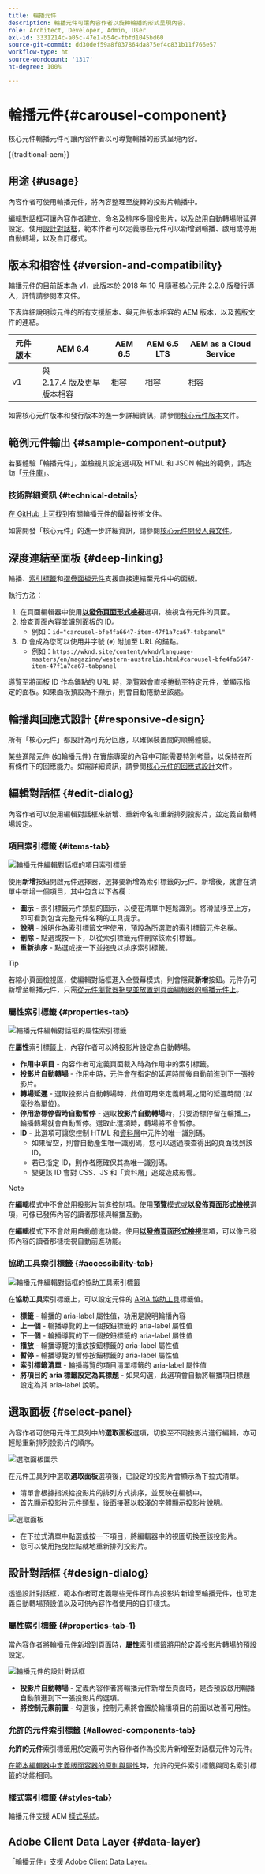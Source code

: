 ```yaml
---
title: 輪播元件
description: 輪播元件可讓內容作者以旋轉輪播的形式呈現內容。
role: Architect, Developer, Admin, User
exl-id: 3331214c-a05c-47e1-b54c-fbfd1045bd60
source-git-commit: dd30def59a8f037864da875ef4c831b11f766e57
workflow-type: ht
source-wordcount: '1317'
ht-degree: 100%

---
```



# 輪播元件{#carousel-component}

核心元件輪播元件可讓內容作者以可導覽輪播的形式呈現內容。

{{traditional-aem}}

## 用途 {#usage}

內容作者可使用輪播元件，將內容整理至旋轉的投影片輪播中。

[編輯對話框](#edit-dialog)可讓內容作者建立、命名及排序多個投影片，以及啟用自動轉場附延遲設定。使用[設計對話框](#design-dialog)，範本作者可以定義哪些元件可以新增到輪播、啟用或停用自動轉場，以及自訂樣式。

## 版本和相容性 {#version-and-compatibility}

輪播元件的目前版本為 v1，此版本於 2018 年 10 月隨著核心元件 2.2.0 版發行導入，詳情請參閱本文件。

下表詳細說明該元件的所有支援版本、與元件版本相容的 AEM 版本，以及舊版文件的連結。

| 元件版本 | AEM 6.4 | AEM 6.5 | AEM 6.5 LTS | AEM as a Cloud Service |
|--- |--- |--- |---|---|
| v1 | 與 <br>[2.17.4 版](/help/versions.md)及更早版本相容 | 相容 | 相容 | 相容 |

如需核心元件版本和發行版本的進一步詳細資訊，請參閱[核心元件版本](/help/versions.md)文件。

## 範例元件輸出 {#sample-component-output}

若要體驗「輪播元件」，並檢視其設定選項及 HTML 和 JSON 輸出的範例，請造訪「[元件庫](https://adobe.com/go/aem_cmp_library_carousel_tw)」。

### 技術詳細資訊 {#technical-details}

[在 GitHub 上可找到](https://adobe.com/go/aem_cmp_tech_carousel_v1_tw)有關輪播元件的最新技術文件。

如需開發「核心元件」的進一步詳細資訊，請參閱[核心元件開發人員文件](/help/developing/overview.md)。

## 深度連結至面板 {#deep-linking}

輪播、[索引標籤](tabs.md)和[摺疊面板元件](accordion.md)支援直接連結至元件中的面板。

執行方法：

1. 在頁面編輯器中使用&#x200B;**[以發佈頁面形式檢視](https://experienceleague.adobe.com/docs/experience-manager-cloud-service/sites/authoring/fundamentals/editing-content.html?lang=zh-Hant#view-as-published)**&#x200B;選項，檢視含有元件的頁面。
1. 檢查頁面內容並識別面板的 ID。
   * 例如：`id="carousel-bfe4fa6647-item-47f1a7ca67-tabpanel"`
1. ID 會成為您可以使用井字號 (`#`) 附加至 URL 的錨點。
   * 例如：`https://wknd.site/content/wknd/language-masters/en/magazine/western-australia.html#carousel-bfe4fa6647-item-47f1a7ca67-tabpanel`

導覽至將面板 ID 作為錨點的 URL 時，瀏覽器會直接捲動至特定元件，並顯示指定的面板。如果面板預設為不顯示，則會自動捲動至該處。

## 輪播與回應式設計 {#responsive-design}

所有「核心元件」都設計為可充分回應，以確保裝置間的順暢體驗。

某些進階元件 (如輪播元件) 在實施專案的內容中可能需要特別考量，以保持在所有條件下的回應能力。如需詳細資訊，請參閱[核心元件的回應式設計](/help/responsive.md)文件。

## 編輯對話框 {#edit-dialog}

內容作者可以使用編輯對話框來新增、重新命名和重新排列投影片，並定義自動轉場設定。

### 項目索引標籤 {#items-tab}

![輪播元件編輯對話框的項目索引標籤](/help/assets/carousel-edit-items.png)

使用&#x200B;**新增**&#x200B;按鈕開啟元件選擇器，選擇要新增為索引標籤的元件。新增後，就會在清單中新增一個項目，其中包含以下各欄：

* **圖示** - 索引標籤元件類型的圖示，以便在清單中輕鬆識別。將滑鼠移至上方，即可看到包含完整元件名稱的工具提示。
* **說明** - 說明作為索引標籤文字使用，預設為所選取的索引標籤元件名稱。
* **刪除** - 點選或按一下，以從索引標籤元件刪除該索引標籤。
* **重新排序** - 點選或按一下並拖曳以排序索引標籤。

>[!TIP]
>
>若縮小頁面檢視區，使編輯對話框進入全螢幕模式，則會隱藏&#x200B;**新增**&#x200B;按鈕。元件仍可新增至輪播元件，只需[從元件瀏覽器拖曳並放置到頁面編輯器的輪播元件上](https://experienceleague.adobe.com/docs/experience-manager-cloud-service/sites/authoring/fundamentals/editing-content.html?lang=zh-Hant#inserting-a-component-from-the-components-browser)。

### 屬性索引標籤 {#properties-tab}

![輪播元件編輯對話框的屬性索引標籤](/help/assets/carousel-edit-properties.png)

在&#x200B;**屬性**&#x200B;索引標籤上，內容作者可以將投影片設定為自動轉場。

* **作用中項目** - 內容作者可定義頁面載入時為作用中的索引標籤。
* **投影片自動轉場** - 作用中時，元件會在指定的延遲時間後自動前進到下一張投影片。
* **轉場延遲** - 選取投影片自動轉場時，此值可用來定義轉場之間的延遲時間 (以毫秒為單位)。
* **停用游標停留時自動暫停** - 選取&#x200B;**投影片自動轉場**&#x200B;時，只要游標停留在輪播上，輪播轉場就會自動暫停。選取此選項時，轉場將不會暫停。
* **ID** - 此選項可讓您控制 HTML 和[資料層](/help/developing/data-layer/overview.md)中元件的唯一識別碼。
   * 如果留空，則會自動產生唯一識別碼，您可以透過檢查得出的頁面找到該 ID。
   * 若已指定 ID，則作者應確保其為唯一識別碼。
   * 變更該 ID 會對 CSS、JS 和「資料層」追蹤造成影響。

>[!NOTE]
>
>在&#x200B;**編輯**&#x200B;模式中不會啟用投影片前進控制項。使用&#x200B;[**預覽**&#x200B;模式](https://experienceleague.adobe.com/docs/experience-manager-cloud-service/sites/authoring/fundamentals/editing-content.html?lang=zh-Hant#preview-mode)或&#x200B;**[以發佈頁面形式檢視](https://experienceleague.adobe.com/docs/experience-manager-cloud-service/sites/authoring/fundamentals/editing-content.html?lang=zh-Hant#view-as-published)**&#x200B;選項，可像已發佈內容的讀者那樣與輪播互動。
>
>在&#x200B;**編輯**&#x200B;模式下不會啟用自動前進功能。使用&#x200B;**[以發佈頁面形式檢視](https://experienceleague.adobe.com/docs/experience-manager-cloud-service/sites/authoring/fundamentals/editing-content.html?lang=zh-Hant#view-as-published)**&#x200B;選項，可以像已發佈內容的讀者那樣檢視自動前進功能。

### 協助工具索引標籤 {#accessibility-tab}

![輪播元件編輯對話框的協助工具索引標籤](/help/assets/carousel-edit-accessibility.png)

在&#x200B;**協助工具**&#x200B;索引標籤上，可以設定元件的 [ARIA 協助工具](https://www.w3.org/WAI/standards-guidelines/aria/)標籤值。

* **標籤** - 輪播的 aria-label 屬性值，功用是說明輪播內容
* **上一個** - 輪播導覽的上一個按鈕標籤的 aria-label 屬性值
* **下一個** - 輪播導覽的下一個按鈕標籤的 aria-label 屬性值
* **播放** - 輪播導覽的播放按鈕標籤的 aria-label 屬性值
* **暫停** - 輪播導覽的暫停按鈕標籤的 aria-label 屬性值
* **索引標籤清單** - 輪播導覽的項目清單標籤的 aria-label 屬性值
* **將項目的 aria 標籤設定為其標題** - 如果勾選，此選項會自動將輪播項目標題設定為其 aria-label 說明。

## 選取面板 {#select-panel}

內容作者可使用元件工具列中的&#x200B;**選取面板**&#x200B;選項，切換至不同投影片進行編輯，亦可輕鬆重新排列投影片的順序。

![選取面板圖示](/help/assets/select-panel-icon.png)

在元件工具列中選取&#x200B;**選取面板**&#x200B;選項後，已設定的投影片會顯示為下拉式清單。

* 清單會根據指派給投影片的排列方式排序，並反映在編號中。
* 首先顯示投影片元件類型，後面接著以較淺的字體顯示投影片說明。

![選取面板](/help/assets/select-panel-popover.png)

* 在下拉式清單中點選或按一下項目，將編輯器中的視圖切換至該投影片。
* 您可以使用拖曳控點就地重新排列投影片。

## 設計對話框 {#design-dialog}

透過設計對話框，範本作者可定義哪些元件可作為投影片新增至輪播元件，也可定義自動轉場預設值以及可供內容作者使用的自訂樣式。

### 屬性索引標籤 {#properties-tab-1}

當內容作者將輪播元件新增到頁面時，**屬性**&#x200B;索引標籤將用於定義投影片轉場的預設設定。

![輪播元件的設計對話框](/help/assets/carousel-design.png)

* **投影片自動轉場** - 定義內容作者將輪播元件新增至頁面時，是否預設啟用輪播自動前進到下一張投影片的選項。
* **將控制元素前置** - 勾選後，控制元素將會置於輪播項目的前面以改善可用性。

### 允許的元件索引標籤 {#allowed-components-tab}

**允許的元件**&#x200B;索引標籤用於定義可供內容作者作為投影片新增至對話框元件的元件。

[在範本編輯器中定義版面容器的原則與屬性](https://experienceleague.adobe.com/docs/experience-manager-cloud-service/sites/authoring/features/templates.html?lang=zh-Hant)時，允許的元件索引標籤與同名索引標籤的功能相同。

### 樣式索引標籤 {#styles-tab}

輪播元件支援 AEM [樣式系統](/help/get-started/authoring.md#component-styling)。

## Adobe Client Data Layer {#data-layer}

「輪播元件」支援 [Adobe Client Data Layer。](/help/developing/data-layer/overview.md)
